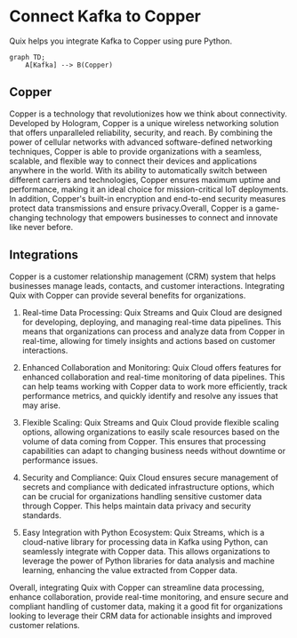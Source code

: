 # Connect Kafka to Copper

Quix helps you integrate Kafka to Copper using pure Python.

```mermaid
graph TD;
    A[Kafka] --> B(Copper)
```

## Copper

Copper is a technology that revolutionizes how we think about connectivity. Developed by Hologram, Copper is a unique wireless networking solution that offers unparalleled reliability, security, and reach. By combining the power of cellular networks with advanced software-defined networking techniques, Copper is able to provide organizations with a seamless, scalable, and flexible way to connect their devices and applications anywhere in the world. With its ability to automatically switch between different carriers and technologies, Copper ensures maximum uptime and performance, making it an ideal choice for mission-critical IoT deployments. In addition, Copper's built-in encryption and end-to-end security measures protect data transmissions and ensure privacy.Overall, Copper is a game-changing technology that empowers businesses to connect and innovate like never before.

## Integrations

Copper is a customer relationship management (CRM) system that helps businesses manage leads, contacts, and customer interactions. Integrating Quix with Copper can provide several benefits for organizations.

1. Real-time Data Processing: Quix Streams and Quix Cloud are designed for developing, deploying, and managing real-time data pipelines. This means that organizations can process and analyze data from Copper in real-time, allowing for timely insights and actions based on customer interactions.

2. Enhanced Collaboration and Monitoring: Quix Cloud offers features for enhanced collaboration and real-time monitoring of data pipelines. This can help teams working with Copper data to work more efficiently, track performance metrics, and quickly identify and resolve any issues that may arise.

3. Flexible Scaling: Quix Streams and Quix Cloud provide flexible scaling options, allowing organizations to easily scale resources based on the volume of data coming from Copper. This ensures that processing capabilities can adapt to changing business needs without downtime or performance issues.

4. Security and Compliance: Quix Cloud ensures secure management of secrets and compliance with dedicated infrastructure options, which can be crucial for organizations handling sensitive customer data through Copper. This helps maintain data privacy and security standards.

5. Easy Integration with Python Ecosystem: Quix Streams, which is a cloud-native library for processing data in Kafka using Python, can seamlessly integrate with Copper data. This allows organizations to leverage the power of Python libraries for data analysis and machine learning, enhancing the value extracted from Copper data.

Overall, integrating Quix with Copper can streamline data processing, enhance collaboration, provide real-time monitoring, and ensure secure and compliant handling of customer data, making it a good fit for organizations looking to leverage their CRM data for actionable insights and improved customer relations.

